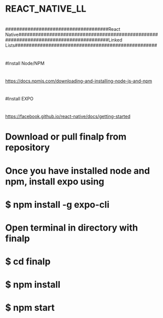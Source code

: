 # REACT_NATIVE_LL
#
#
#
#
#
#####################################React Native##################################################
#####################################Linked Lists###################################################
#
#
#
#
#
#Install Node/NPM
#
https://docs.npmjs.com/downloading-and-installing-node-js-and-npm
#
#
#Install EXPO
#
https://facebook.github.io/react-native/docs/getting-started
#
#
#
#
#
#
#
#
#
# Download or pull finalp from repository
#
# Once you have installed node and npm, install expo using 
# $ npm install -g expo-cli
# 
#
# Open terminal in directory with finalp
# $ cd finalp
# $ npm install
# $ npm start
